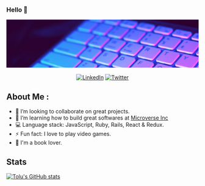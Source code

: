 ### Hello 👋

<p align="center">
  <img width="1100" height="auto" src="Tolu2.png">
</p>

<p align="center">
   <a href="https://www.linkedin.com/in/toluwase-ajise/" target="_blank"><img src="https://img.shields.io/badge/LinkedIn-%230077B5.svg?&style=for-the-badge&logo=linkedin&logoColor=white" alt="LinkedIn"></a>
   <a href="https://twitter.com/Littletolu" target="_blank"><img src="https://img.shields.io/badge/Twitter-1DA1F2.svg?&style=for-the-badge&logo=twitter&logoColor=white" alt="Twitter"></a>
</p>

## About Me :


- 👯 I’m looking to collaborate on great projects.
- 🌱 I’m learning how to build great softwares at <a href="https://www.microverse.org/">Microverse Inc</a>
- :computer: Language stack: JavaScript, Ruby, Rails, React & Redux.
- ⚡ Fun fact: I love to play video games.
- :book: I'm a book lover.


## Stats
[![Tolu's GitHub stats](https://github-readme-stats.vercel.app/api?username=Whoistolu&count_private=true)](https://github.com/Whoistolu)


